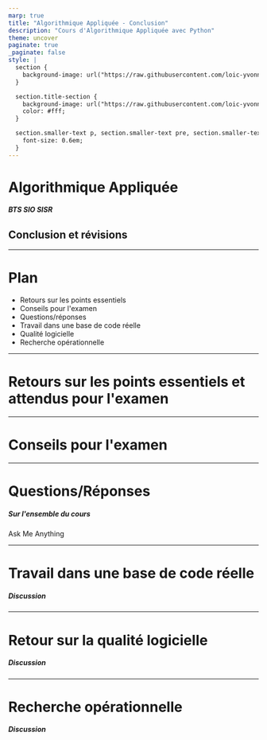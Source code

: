 ```yaml
---
marp: true
title: "Algorithmique Appliquée - Conclusion"
description: "Cours d'Algorithmique Appliquée avec Python"
theme: uncover
paginate: true
_paginate: false
style: |
  section {
    background-image: url("https://raw.githubusercontent.com/loic-yvonnet/algo-appliquee/master/assets/bg_normal.jpg");
  }

  section.title-section {
    background-image: url("https://raw.githubusercontent.com/loic-yvonnet/algo-appliquee/master/assets/bg_title.jpg");
    color: #fff;
  }

  section.smaller-text p, section.smaller-text pre, section.smaller-text ul, section.smaller-text table {
    font-size: 0.6em;
  }
---
```


<!-- _class: title-section -->

# <!--fit--> Algorithmique Appliquée

##### BTS SIO SISR

## Conclusion et révisions

<!--
Ce n'est que le commencement de votre exploration des domaines de l'algorithmique, la recherche opérationnelle, et l'intelligence artificielle.
Ce cours est volontairement léger et sans TP associé pour donner aux étudiants la liberté de choisir les points de cours sur lesquels ils souhaitent revenir avec leur examen.
Si les étudiants sont en avance, les points suivants pourraient également être abordés en plus :
- Coroutines en Python.
- Limites du Python et C++.
- Faire un jeu 3D avec PyGame.
-->

---

# Plan

- Retours sur les points essentiels
- Conseils pour l'examen
- Questions/réponses
- Travail dans une base de code réelle
- Qualité logicielle
- Recherche opérationnelle

---

<!-- _class: title-section -->

# Retours sur les points essentiels et attendus pour l'examen

---

<!-- _class: title-section -->

# <!--fit--> Conseils pour l'examen

---

<!-- _class: title-section -->

# <!--fit--> Questions/Réponses

##### Sur l'ensemble du cours

Ask Me Anything

---

<!-- _class: title-section -->

# <!--fit--> Travail dans une base de code réelle

##### Discussion

---

<!-- _class: title-section -->

# <!--fit--> Retour sur la qualité logicielle

##### Discussion

---

<!-- _class: title-section -->

# Recherche opérationnelle

##### Discussion
